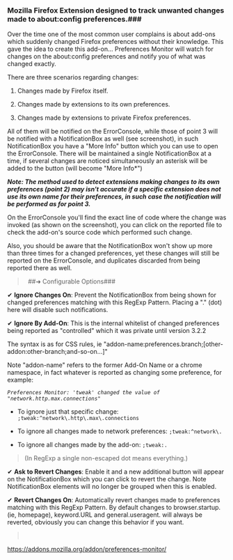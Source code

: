 ### Mozilla Firefox Extension designed to track unwanted changes made to about:config preferences.###

Over the time one of the most common user complains is about add-ons which suddenly changed Firefox preferences without their knowledge. This gave the idea to create this add-on... Preferences Monitor will watch for changes on the about:config preferences and notify you of what was changed exactly.

There are three scenarios regarding changes:

1. Changes made by Firefox itself.

2. Changes made by extensions to its own preferences.

3. Changes made by extensions to private Firefox preferences.

All of them will be notified on the ErrorConsole, while those of point 3 will be notified with a NotificationBox as well (see screenshot), in such NotificationBox you have a "More Info" button which you can use to open the ErrorConsole. There will be maintained a single NotificationBox at a time, if several changes are noticed simultaneously an asterisk will be added to the button (will become "More Info*")

_**Note: The method used to detect extensions making changes to its own preferences (point 2) may isn't accurate if a specific extension does not use its own name for their preferences, in such case the notification will be performed as for point 3.**_

On the ErrorConsole you'll find the exact line of code where the change was invoked (as shown on the screenshot), you can click on the reported file to check the add-on's source code which performed such change.

Also, you should be aware that the NotificationBox won't show up more than three times for a changed preferences, yet these changes will still be reported on the ErrorConsole, and duplicates discarded from being reported there as well.

> &nbsp;
##➜ Configurable Options###

✔ __Ignore Changes On__:  Prevent the NotificationBox from being shown for changed preferences matching with this RegExp Pattern. Placing a "." (dot) here will disable such notifications.

✔ __Ignore By Add-On__: This is the internal whitelist of changed preferences being reported as "controlled" which it was private until version 3.2.2

The syntax is as for CSS rules, ie "addon-name:preferences.branch;[other-addon:other-branch;and-so-on...]"

Note "addon-name" refers to the former Add-On Name or a chrome namespace, in fact whatever is reported as changing some preference, for example:

_`Preferences Monitor: 'tweak' changed the value of "network.http.max.connections"`_


- To ignore just that specific change: ```;tweak:^network\.http\.max\.connections```

- To ignore all changes made to network preferences: ```;tweak:^network\.```

- To ignore all changes made by the add-on: ```;tweak:.```

> (In RegExp a single non-escaped dot means everything.)


✔ __Ask to Revert Changes__: Enable it and a new additional button will appear on the NotificationBox which you can click to revert the change. Note NotificationBox elements will no longer be grouped when this is enabled.


✔ __Revert Changes On__: Automatically revert changes made to preferences matching with this RegExp Pattern. By default changes to browser.startup. (ie, homepage), keyword.URL and general.useragent. will always be reverted, obviously you can change this behavior if you want.

> &nbsp;

<https://addons.mozilla.org/addon/preferences-monitor/>
